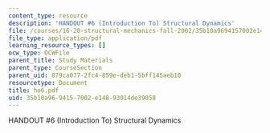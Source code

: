 ```yaml
---
content_type: resource
description: 'HANDOUT #6 (Introduction To) Structural Dynamics'
file: /courses/16-20-structural-mechanics-fall-2002/35b10a9694157002e14893014de39058_ho6.pdf
file_type: application/pdf
learning_resource_types: []
ocw_type: OCWFile
parent_title: Study Materials
parent_type: CourseSection
parent_uid: 879ca077-2fc4-859e-deb1-5bff145aeb10
resourcetype: Document
title: ho6.pdf
uid: 35b10a96-9415-7002-e148-93014de39058
---
```

HANDOUT #6 (Introduction To) Structural Dynamics

